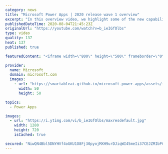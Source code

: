 ```yaml
---
category: news
title: "Microsoft Power Apps | 2020 release wave 1 overview"
excerpt: "In this overview video, we highlight some of the new capabilities included in the latest update to Microsoft Power Apps.      Here are the capabilities covered:     UI enhancements       • Save is always visible       • Chart formatting  Grid user experience enhancements       • Conditional search  "
publishedDateTime: 2020-08-04T21:45:23Z
originalUrl: "https://youtube.com/watch?v=b_ieIGfOlbs"
type: video
quality: 137
heat: 137
published: true

featuredContent: "<iframe width=\"800\" height=\"500\" frameborder=\"0\" src=\"https://www.youtube.com/embed/b_ieIGfOlbs\" allow=\"accelerometer; autoplay; encrypted-media; gyroscope; picture-in-picture\" allowfullscreen></iframe>"

provider:
  name: Microsoft
  domain: microsoft.com
  images:
    - url: "https://smartableai.github.io/microsoft-power-apps/assets/images/organizations/microsoft.com-50x50.jpg"
      width: 50
      height: 50

topics:
  - Power Apps

images:
  - url: "https://i.ytimg.com/vi/b_ieIGfOlbs/maxresdefault.jpg"
    width: 1280
    height: 720
    isCached: true

secured: "NiwQN4Bbl5DNYHVf4oGKU1O8Fj30pyojMXH9urDJiqWI45meIi37CEJZMIbPCowVonoYXBS1KMke9m8udNJGI+cvwwG8HxWWQpBOkRpoVM4kE+FI6RsahZwC7bYYvu24e3D/a2MuuaJzbsDUtPiQrrS8hEpayQp7bzOT1d01jElAilyqnVybO85efTwRsOiaQmSi3bqYvXfcu9ismfXYkanH6dBDLusDeJAlkoY2xzyKarwOEvBASrtz8rX9rlU3X0LjQ7wWmEk3WV1EXNhHerwfdrQBB9+CB4ZSCERtah/vKiD7wC1EK8d4LpfP8vgrKffvHJWOGhCWUc8dyfARUOrfD15wRmXvbFGJMCiEgb7NVGt4D/h4ASPo65TD5EvTCDyBWv9+Lgbshnbrg8N6BmD8QJetiAIwpNSWtCBpBiqRRHl9P9qVqVOrQmtGDjaM;kSUpvdzgBm6GYn7RTxtyjA=="
---
```


